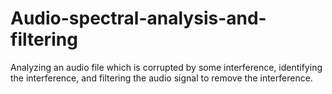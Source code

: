 # Audio-spectral-analysis-and-filtering
Analyzing an audio file which is corrupted by some interference, identifying the  interference, and filtering the audio signal to remove the interference.
